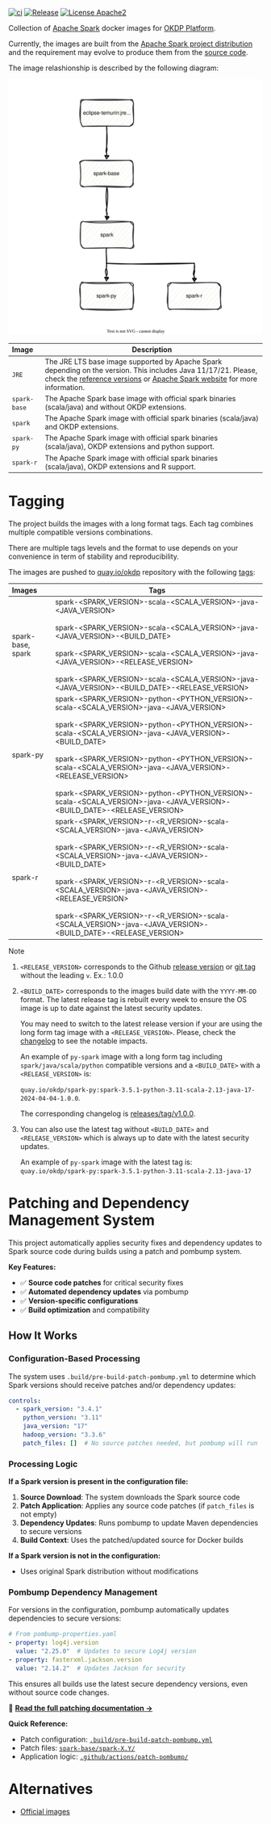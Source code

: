 [![ci](https://github.com/okdp/spark-images/actions/workflows/ci.yml/badge.svg)](https://github.com/okdp/spark-images/actions/workflows/ci.yml)
[![Release](https://img.shields.io/github/v/release/okdp/spark-images)](https://github.com/okdp/spark-images/releases/latest)
[![License Apache2](https://img.shields.io/badge/License-Apache%202.0-blue.svg)](http://www.apache.org/licenses/LICENSE-2.0)


Collection of [Apache Spark](https://spark.apache.org/) docker images for [OKDP Platform](https://okdp.io/).

Currently, the images are built from the [Apache Spark project distribution](https://archive.apache.org/dist/spark) and the requirement may evolve to produce them from the [source code](https://github.com/apache/spark).

The image relashionship is described by the following diagram:

<p align="center">
 <img src="docs/images/spark-images.drawio.svg">
</p>




| Image          | Description                                                                                                                                                                                                                                                                       |
|:---------------|-----------------------------------------------------------------------------------------------------------------------------------------------------------------------------------------------------------------------------------------------------------------------------------|
| `JRE`          | The JRE LTS base image supported by Apache Spark depending on the version. This includes Java 11/17/21. Please, check the [reference versions](.build/reference-versions.yml) or [Apache Spark website](https://spark.apache.org/docs/latest/) for more information. |
| `spark-base`   | The Apache Spark base image with official spark binaries (scala/java) and without OKDP extensions.                                                                                                                                                                                |
| `spark`        | The Apache Spark image with official spark binaries (scala/java) and OKDP extensions.                                                                                                                                                                                             | 
| `spark-py`     | The Apache Spark image with official spark binaries (scala/java), OKDP extensions and python support.                                                                                                                                                                             | 
| `spark-r`      | The Apache Spark image with official spark binaries (scala/java), OKDP extensions and R support.                                                                                                                                                                                  | 

# Tagging

The project builds the images with a long format tags. Each tag combines multiple compatible versions combinations.

There are multiple tags levels and the format to use depends on your convenience in term of stability and reproducibility.

The images are pushed to [quay.io/okdp](https://quay.io/organization/okdp) repository with the following [tags](.build/images.yml):

| Images              | Tags                                                                                                                                                                                                                                                                                                                                                                                                                                                                              |
|:--------------------|-----------------------------------------------------------------------------------------------------------------------------------------------------------------------------------------------------------------------------------------------------------------------------------------------------------------------------------------------------------------------------------------------------------------------------------------------------------------------------------|
| spark-base, spark | spark-<SPARK_VERSION>-scala-<SCALA_VERSION>-java-<JAVA_VERSION></br></br>spark-<SPARK_VERSION>-scala-<SCALA_VERSION>-java-<JAVA_VERSION>-<BUILD_DATE></br></br>spark-<SPARK_VERSION>-scala-<SCALA_VERSION>-java-<JAVA_VERSION>-<RELEASE_VERSION></br></br>spark-<SPARK_VERSION>-scala-<SCALA_VERSION>-java-<JAVA_VERSION>-<BUILD_DATE>-<RELEASE_VERSION>                                                                                                     |
| spark-py          | spark-<SPARK_VERSION>-python-<PYTHON_VERSION>-scala-<SCALA_VERSION>-java-<JAVA_VERSION></br></br>spark-<SPARK_VERSION>-python-<PYTHON_VERSION>-scala-<SCALA_VERSION>-java-<JAVA_VERSION>-<BUILD_DATE></br></br>spark-<SPARK_VERSION>-python-<PYTHON_VERSION>-scala-<SCALA_VERSION>-java-<JAVA_VERSION>-<RELEASE_VERSION></br></br>spark-<SPARK_VERSION>-python-<PYTHON_VERSION>-scala-<SCALA_VERSION>-java-<JAVA_VERSION>-<BUILD_DATE>-<RELEASE_VERSION> |
| spark-r           | spark-<SPARK_VERSION>-r-<R_VERSION>-scala-<SCALA_VERSION>-java-<JAVA_VERSION></br></br> spark-<SPARK_VERSION>-r-<R_VERSION>-scala-<SCALA_VERSION>-java-<JAVA_VERSION>-<BUILD_DATE></br></br>spark-<SPARK_VERSION>-r-<R_VERSION>-scala-<SCALA_VERSION>-java-<JAVA_VERSION>-<RELEASE_VERSION></br></br>spark-<SPARK_VERSION>-r-<R_VERSION>-scala-<SCALA_VERSION>-java-<JAVA_VERSION>-<BUILD_DATE>-<RELEASE_VERSION>                                        |

> [!NOTE]
> 1. `<RELEASE_VERSION>` corresponds to the Github [release version](https://github.com/okdp/spark-images/releases) or [git tag](https://github.com/okdp/spark-images/tags) without the leading `v`.
>    Ex.: 1.0.0
> 
> 2. `<BUILD_DATE>` corresponds to the images build date with the `YYYY-MM-DD` format. The latest release tag is rebuilt every week to ensure the OS image is up to date against the latest security updates.
> 
>    You may need to switch to the latest release version if your are using the long form tag image with a `<RELEASE_VERSION>`. Please, check the [changelog](https://github.com/okdp/spark-images/releases) to see the notable impacts.
>
>    An example of `py-spark` image with a long form tag including `spark/java/scala/python` compatible versions and a `<BUILD_DATE>` with a `<RELEASE_VERSION>` is: 
> 
>    `quay.io/okdp/spark-py:spark-3.5.1-python-3.11-scala-2.13-java-17-2024-04-04-1.0.0`.
>
>    The corresponding changelog is [releases/tag/v1.0.0](https://github.com/okdp/spark-images/releases/tag/v1.0.0).
>
> 3. You can also use the latest tag without `<BUILD_DATE>` and `<RELEASE_VERSION>` which is always up to date with the latest security updates. 
> 
>    An example of `py-spark` image with the latest tag is: `quay.io/okdp/spark-py:spark-3.5.1-python-3.11-scala-2.13-java-17`
>

# Patching and Dependency Management System

This project automatically applies security fixes and dependency updates to Spark source code during builds using a patch and pombump system.

**Key Features:**
- ✅ **Source code patches** for critical security fixes
- ✅ **Automated dependency updates** via pombump
- ✅ **Version-specific configurations** 
- ✅ **Build optimization** and compatibility

## How It Works

### Configuration-Based Processing

The system uses `.build/pre-build-patch-pombump.yml` to determine which Spark versions should receive patches and/or dependency updates:

```yaml
controls:
  - spark_version: "3.4.1"
    python_version: "3.11"
    java_version: "17"
    hadoop_version: "3.3.6"
    patch_files: []  # No source patches needed, but pombump will run
```

### Processing Logic

**If a Spark version is present in the configuration file:**

1. **Source Download**: The system downloads the Spark source code
2. **Patch Application**: Applies any source code patches (if `patch_files` is not empty)
3. **Dependency Updates**: Runs pombump to update Maven dependencies to secure versions
4. **Build Context**: Uses the patched/updated source for Docker builds

**If a Spark version is not in the configuration:**
- Uses original Spark distribution without modifications

### Pombump Dependency Management

For versions in the configuration, pombump automatically updates dependencies to secure versions:

```yaml
# From pombump-properties.yaml
- property: log4j.version
  value: "2.25.0"  # Updates to secure Log4j version
- property: fasterxml.jackson.version  
  value: "2.14.2"  # Updates Jackson for security
```

This ensures all builds use the latest secure dependency versions, even without source code changes.

📖 **[Read the full patching documentation →](PATCH-POMBUMP.md)**

**Quick Reference:**
- Patch configuration: [`.build/pre-build-patch-pombump.yml`](.build/pre-build-patch-pombump.yml)
- Patch files: [`spark-base/spark-X.Y/`](spark-base/)
- Application logic: [`.github/actions/patch-pombump/`](.github/actions/patch-pombump/)

# Alternatives

- [Official images](https://github.com/apache/spark-docker)

